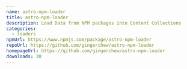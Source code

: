 ```yaml
---
name: astro-npm-loader
title: astro-npm-loader
description: Load Data from NPM packages into Content Collections
categories:
  - loaders
npmUrl: https://www.npmjs.com/package/astro-npm-loader
repoUrl: https://github.com/gingerchew/astro-npm-loader
homepageUrl: https://github.com/gingerchew/astro-npm-loader
downloads: 30
---
```

